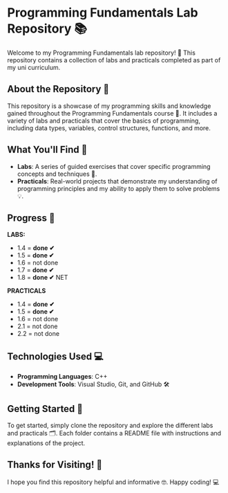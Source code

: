 **Programming Fundamentals Lab Repository 📚**
=====================================

Welcome to my Programming Fundamentals lab repository! 🎉 This repository contains a collection of labs and practicals completed as part of my uni curriculum.

**About the Repository 🤔**
------------------------

This repository is a showcase of my programming skills and knowledge gained throughout the Programming Fundamentals course 📖. It includes a variety of labs and practicals that cover the basics of programming, including data types, variables, control structures, functions, and more.

**What You'll Find 🎁**
-------------------

* **Labs**: A series of guided exercises that cover specific programming concepts and techniques 📝.
* **Practicals**: Real-world projects that demonstrate my understanding of programming principles and my ability to apply them to solve problems 💡.


**Progress 🥇**
-------------------
**LABS:**
- 1.4 = **done ✔**
- 1.5 = **done ✔**
- 1.6 = not done
- 1.7 = **done ✔**
- 1.8 = **done ✔** NET

**PRACTICALS**
- 1.4 = **done ✔**
- 1.5 = **done ✔**
- 1.6 = not done
- 2.1 = not done
- 2.2 = not done

**Technologies Used 💻**
---------------------

* **Programming Languages**: C++
* **Development Tools**: Visual Studio, Git, and GitHub 🛠️

**Getting Started 🚀**
-------------------

To get started, simply clone the repository and explore the different labs and practicals 🗂️. Each folder contains a README file with instructions and explanations of the project.

**Thanks for Visiting! 👋**
-------------------------

I hope you find this repository helpful and informative 🤓. Happy coding! 💻
